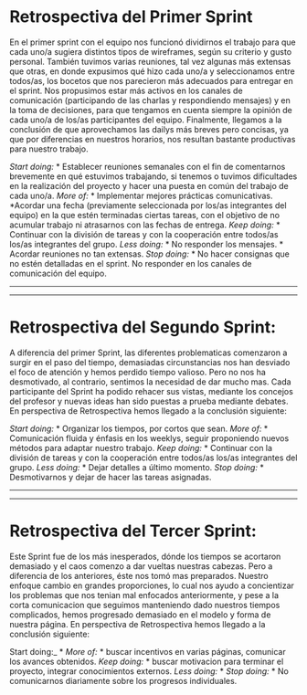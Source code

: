 # Retrospectiva del Primer Sprint

En el primer sprint con el equipo nos funcionó dividirnos el trabajo para que cada uno/a sugiera distintos tipos de wireframes, según su criterio y gusto personal.
También tuvimos varias reuniones, tal vez algunas más extensas que otras, en donde expusimos qué hizo cada uno/a y seleccionamos entre todos/as, los bocetos que nos parecieron más adecuados para entregar en el sprint.
Nos propusimos estar más activos en los canales de comunicación (participando de las charlas y respondiendo mensajes) y en la toma de decisiones, para que tengamos en cuenta siempre la opinión de cada uno/a de los/as participantes del equipo.
Finalmente, llegamos a la conclusión de que aprovechamos las dailys más breves pero concisas, ya que por diferencias en nuestros horarios, nos resultan bastante productivas para nuestro trabajo.

_Start doing:_ * Establecer reuniones semanales con el fin de comentarnos brevemente en qué estuvimos trabajando, si tenemos o tuvimos dificultades en la realización del proyecto y hacer una puesta en común del trabajo de cada uno/a.
_More of:_ * Implementar mejores prácticas comunicativas. *Acordar una fecha (previamente seleccionada por los/as integrantes del equipo) en la que estén terminadas ciertas tareas, con el objetivo de no acumular trabajo ni atrasarnos con las fechas de entrega.
_Keep doing:_ * Continuar con la división de tareas y con la cooperación entre todos/as los/as integrantes del grupo.
_Less doing:_ * No responder los mensajes. * Acordar reuniones no tan extensas.
_Stop doing:_ * No hacer consignas que no estén detalladas en el sprint. No responder en los canales de comunicación del equipo.

______________________________________________________________________________________________________________________________
******************************************************************************************************************************

# Retrospectiva del Segundo Sprint:

A diferencia del primer Sprint, las diferentes problematicas comenzaron a surgir en el paso del tiempo, demasiadas circunstancias nos han desviado el foco de atención y hemos perdido tiempo valioso. Pero no nos ha desmotivado, al contrario, sentimos la necesidad de dar mucho mas.
Cada participante del Sprint ha podido rehacer sus vistas, mediante los concejos del profesor y nuevas ideas han sido puestas a prueba mediante debates.
En perspectiva de Retrospectiva hemos llegado a la conclusión siguiente:

_Start doing:_ * Organizar los tiempos, por cortos que sean.
_More of:_ * Comunicación fluida y énfasis en los weeklys, seguir proponiendo nuevos métodos para adaptar nuestro trabajo.
_Keep doing:_ * Continuar con la división de tareas y con la cooperación entre todos/as los/as integrantes del grupo.
_Less doing:_ * Dejar detalles a último momento.
_Stop doing:_ * Desmotivarnos y dejar de hacer las tareas asignadas.

______________________________________________________________________________________________________________________________
******************************************************************************************************************************

# Retrospectiva del Tercer Sprint:

Este Sprint fue de los más inesperados, dónde los tiempos se acortaron demasiado y el caos comenzo a dar vueltas nuestras cabezas.
Pero a diferencia de los anteriores, éste nos tomó mas preparados. Nuestro enfoque cambio en grandes proporciones, lo cual nos ayudo a concientizar los problemas que nos tenian mal enfocados anteriormente, y pese a la corta comunicacion que seguimos manteniendo dado nuestros tiempos complicados, hemos progresado demasiado en el modelo y forma de nuestra página.
En perspectiva de Retrospectiva hemos llegado a la conclusión siguiente:

Start doing:_ * 
_More of:_ * buscar incentivos en varias páginas, comunicar los avances obtenidos.
_Keep doing:_ * buscar motivacion para terminar el proyecto, integrar conocimientos externos.
_Less doing:_ * 
_Stop doing:_ * No comunicarnos diariamente sobre los progresos individuales.

